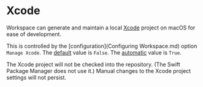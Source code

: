 <!--
 Xcode.md

 This source file is part of the Workspace open source project.

 Copyright ©2017 Jeremy David Giesbrecht and the Workspace contributors.

 Soli Deo gloria.

 Licensed under the Apache Licence, Version 2.0.
 See http://www.apache.org/licenses/LICENSE-2.0 for licence information.
 -->

# Xcode

Workspace can generate and maintain a local [Xcode](https://developer.apple.com/xcode/) project on macOS for ease of development.

This is controlled by the [configuration](Configuring Workspace.md) option `Manage Xcode`. The [default](Responsibilities.md#default-vs-automatic) value is `False`. The [automatic](Responsibilities.md#default-vs-automatic) value is `True`.

The Xcode project will not be checked into the repository. (The Swift Package Manager does not use it.) Manual changes to the Xcode project settings will not persist.
